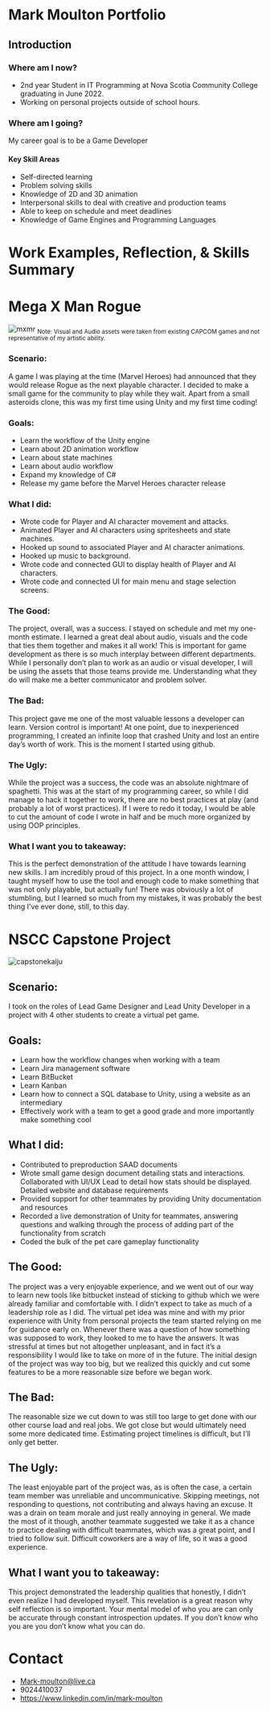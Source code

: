 # Mark Moulton Portfolio




## Introduction 

### Where am I now?
- 2nd year Student in IT Programming at Nova Scotia Community College graduating in June 2022.
-	Working on personal projects outside of school hours.
### Where am I going?
My career goal is to be a Game Developer
#### Key Skill Areas
  -	Self-directed learning
  -	Problem solving skills
  -	Knowledge of 2D and 3D animation
  -	Interpersonal skills to deal with creative and production teams
  -	Able to keep on schedule and meet deadlines
  -	Knowledge of Game Engines and Programming Languages
 
# Work Examples, Reflection, & Skills Summary
# Mega X Man Rogue
 ![mxmr](https://user-images.githubusercontent.com/8378246/169934740-2359c81a-5ad1-4102-aa1b-1d69206ecf82.gif)
<sub> Note: Visual and Audio assets were taken from existing CAPCOM games and not representative of my artistic ability. </sub>

### Scenario: 
A game I was playing at the time (Marvel Heroes) had announced that they would release Rogue as the next playable character. I decided to make a small game for the community to play while they wait. Apart from a small asteroids clone, this was my first time using Unity and my first time coding!

### Goals:
-	Learn the workflow of the Unity engine
-	Learn about 2D animation workflow
-	Learn about state machines
-	Learn about audio workflow
-	Expand my knowledge of C#
-	Release my game before the Marvel Heroes character release
### What I did:
-	Wrote code for Player and AI character movement and attacks.
-	Animated Player and AI characters using spritesheets and state machines.
-	Hooked up sound to associated Player and AI character animations.
-	Hooked up music to background.
-	Wrote code and connected GUI to display health of Player and AI characters.
-	Wrote code and connected UI for main menu and stage selection screens.
### The Good:
The project, overall, was a success. I stayed on schedule and met my one-month estimate. 
I learned a great deal about audio, visuals and the code that ties them together and makes it all work! This is important for game development as there is so much interplay between different departments. While I personally don’t plan to work as an audio or visual developer, I will be using the assets that those teams provide me. Understanding what they do will make me a better communicator and problem solver.
### The Bad:
This project gave me one of the most valuable lessons a developer can learn. Version control is important! At one point, due to inexperienced programming, I created an infinite loop that crashed Unity and lost an entire day’s worth of work. This is the moment I started using github.
### The Ugly:
While the project was a success, the code was an absolute nightmare of spaghetti. This was at the start of my programming career, so while I did manage to hack it together to work, there are no best practices at play (and probably a lot of worst practices). If I were to redo it today, I would be able to cut the amount of code I wrote in half and be much more organized by using OOP principles.
### What I want you to takeaway:
This is the perfect demonstration of the attitude I have towards learning new skills.
I am incredibly proud of this project. In a one month window, I taught myself how to use the tool and enough code to make something that was not only playable, but actually fun! There was obviously a lot of stumbling, but I learned so much from my mistakes, it was probably the best thing I’ve ever done, still, to this day.


# NSCC Capstone Project
  ![capstonekaiju](https://user-images.githubusercontent.com/8378246/169935091-61c0dfd5-6d0d-4b97-84e2-f849b967b117.gif)

## Scenario: 
I took on the roles of Lead Game Designer and Lead Unity Developer in a project with 4 other students to create a virtual pet game.
## Goals:
-	Learn how the workflow changes when working with a team
-	Learn Jira management software
-	Learn BitBucket
-	Learn Kanban
-	Learn how to connect a SQL database to Unity, using a website as an intermediary
-	Effectively work with a team to get a good grade and more importantly make something cool
## What I did:
-	Contributed to preproduction SAAD documents
-	Wrote small game design document detailing stats and interactions. Collaborated with UI/UX Lead to detail how stats should be displayed. Detailed website and database requirements
-	Provided support for other teammates by providing Unity documentation and resources
-	Recorded a live demonstration of Unity for teammates, answering questions and walking through the process of adding part of the functionality from scratch
-	Coded the bulk of the pet care gameplay functionality 

## The Good:
The project was a very enjoyable experience, and we went out of our way to learn new tools like bitbucket instead of sticking to github which we were already familiar and comfortable with. 
I didn’t expect to take as much of a leadership role as I did. The virtual pet idea was mine and with my prior experience with Unity from personal projects the team started relying on me for guidance early on. Whenever there was a question of how something was supposed to work, they looked to me to have the answers. It was stressful at times but not altogether unpleasant, and in fact it’s a responsibility I would like to take on more of in the future. 
The initial design of the project was way too big, but we realized this quickly and cut some features to be a more reasonable size before we began work.
## The Bad:
The reasonable size we cut down to was still too large to get done with our other course load and real jobs. We got close but would ultimately need some more dedicated time. Estimating project timelines is difficult, but I’ll only get better.
## The Ugly:
The least enjoyable part of the project was, as is often the case, a certain team member was unreliable and uncommunicative. Skipping meetings, not responding to questions, not contributing and always having an excuse. It was a drain on team morale and just really annoying in general. We made the most of it though, another teammate suggested we take it as a chance to practice dealing with difficult teammates, which was a great point, and I tried to follow suit. Difficult coworkers are a way of life, so it was a good experience.  
## What I want you to takeaway:
This project demonstrated the leadership qualities that honestly, I didn’t even realize I had developed myself.
This revelation is a great reason why self reflection is so important. Your mental model of who you are can only be accurate through constant introspection updates. If you don’t know who you are you don’t know what you can do.

# Contact
- Mark-moulton@live.ca
- 9024410037
- https://www.linkedin.com/in/mark-moulton
